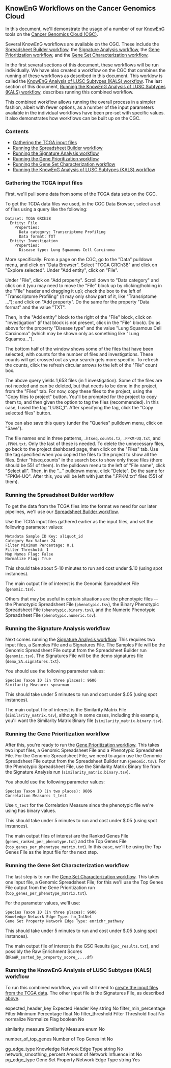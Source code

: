 
## KnowEnG Workflows on the Cancer Genomics Cloud

In this document, we'll demonstrate the usage of a number of our [KnowEnG](https://knoweng.org/) tools on the [Cancer Genomics Cloud (CGC)](https://cgc.sbgenomics.com/).

Several KnowEnG workflows are available on the CGC.  These include
the [Spreadsheet Builder workflow](https://cgc.sbgenomics.com/public/apps#workflow/mepstein/knoweng-spreadsheetbuilder-public/spreadsheet-builder),
the [Signature Analysis workflow](https://cgc.sbgenomics.com/public/apps#workflow/mepstein/knoweng-signature-analysis-public/signature-analysis-workflow),
the [Gene Prioritization workflow](https://cgc.sbgenomics.com/public/apps#workflow/mepstein/knoweng-geneprioritization-public/gene-prioritization-workflow),
and the [Gene Set Characterization workflow](https://cgc.sbgenomics.com/public/apps#workflow/mepstein/knoweng-genesetcharacterization-public/gene-set-characterization),

In the first several sections of this document, these workflows will be run individually.  We have also created a workflow on the CGC that combines the running of these workflows as described in this document.  This worklow is called
the [KnowEnG Analysis of LUSC Subtypes (KALS) workflow](https://cgc.sbgenomics.com/public/apps#workflow/mepstein/lung/knoweng-analysis-of-lusc-subtypes).
The last section of this document,
[Running the KnowEnG Analysis of LUSC Subtypes (KALS) workflow](#running-the-knoweng-analysis-of-lusc-subtypes-kals-workflow),
describes running this combined workflow.

This combined workflow allows running the overall process in a simpler fashion, albeit with fewer options, as a number of the input parameters available in the individual workflows have been pre-set with specific values.  It also demonstrates how workflows can be built up on the CGC.


### Contents

* [Gathering the TCGA input files](#gathering-the-tcga-input-files)
* [Running the Spreadsheet Builder workflow](#running-the-spreadsheet-builder-workflow)
* [Running the Signature Analysis workflow](#running-the-signature-analysis-workflow)
* [Running the Gene Prioritization workflow](#running-the-gene-prioritization-workflow)
* [Running the Gene Set Characterization workflow](#running-the-gene-set-characterization-workflow)
* [Running the KnowEnG Analysis of LUSC Subtypes (KALS) workflow](#running-the-knoweng-analysis-of-lusc-subtypes-kals-workflow)


### Gathering the TCGA input files

First, we'll pull some data from some of the TCGA data sets on the CGC.

To get the TCDA data files we used, in the CGC Data Browser, select a set of files using a query like the following:

```
Dataset: TCGA GRCh38
  Entity: File
    Properties:
      Data category: Transcriptome Profiling
      Data format: TXT
  Entity: Investigation
    Properties:
      Disease type: Lung Squamous Cell Carcinoma
```

More specifically: From a page on the CGC, go to the "Data" pulldown menu, and click on "Data Browser".  Select "TCGA GRCh38" and click on "Explore selected".  Under "Add entity", click on "File".

Under "File", click on "Add property".  Scroll down to "Data category" and click on it (you may need to move the "File" block up by clicking/holding in the "File" header and dragging it up); check the box to the left of "Transcriptome Profiling" (it may only show part of it, like "Transriptome ..."); and click on "Add property".  Do the same for the property "Data format" and the value "TXT".

Then, in the "Add entity" block to the right of the "File" block, click on "Investigation" (if that block is not present, click in the "File" block).  Do as above for the property "Disease type" and the value "Lung Squamous Cell Carcinoma" (which may be shown only as something like "Lung Squamou...").

The bottom half of the window shows some of the files that have been selected, with counts for the number of files and investigations.  These counts will get crossed out as your search gets more specific.  To refresh the counts, click the refresh circular arrows to the left of the "File" count box.

The above query yields 1,653 files (in 1 investigation).  Some of the files are not needed and can be deleted, but that needs to be done in the project, from the "Files" tab.  For now, copy these files to the project, using the "Copy files to project" button.  You'll be prompted for the project to copy them to, and then given the option to tag the files (recommended).  In this case, I used the tag "LUSC_1".  After specifying the tag, click the "Copy selected files" button.

You can also save this query (under the "Queries" pulldown menu, click on "Save").

The file names end in three patterns, `.htseq.counts.tz`, `.FPKM-UQ.txt`, and `.FPKM.txt`.  Only the last of these is needed.  To delete the unnecessary files, go back to the project dashboard page, then click on the "Files" tab.  Use the tag specified when you copied the files to the project to show all the files.  Enter "htseq.counts" in the search box to show only those files (there should be 551 of them).  In the pulldown menu to the left of "File name", click "Select all".  Then, in the "..." pulldown menu, click "Delete".  Do the same for "FPKM-UQ".  After this, you will be left with just the ".FPKM.txt" files (551 of them).


### Running the Spreadsheet Builder workflow

To get the data from the TCGA files into the format we need for our later pipelines, we'll use our [Spreadsheet Builder workflow](https://cgc.sbgenomics.com/public/apps#workflow/mepstein/knoweng-spreadsheetbuilder-public/spreadsheet-builder).

Use the TCGA input files gathered earlier as the input files, and set the following parameter values:

```
Metadata Sample ID Key: aliquot_id
Category Max Value: 24
Filter Minimum Percentage: 0.1
Filter Threshold: 1
Map Names Flag: False
Normalize Flag: True
```

This should take about 5-10 minutes to run and cost under $.10 (using spot instances).

The main output file of interest is the Genomic Spreadsheet File (`genomic.tsv`).

Others that may be useful in certain situations are the phenotypic files -- the Phenotypic Spreadsheet File (`phenotypic.tsv`), the Binary Phenotypic Spreadsheet File (`phenotypic.binary.tsv`), and the Numeric Phenotypic Spreadsheet File (`phenotypic.numeric.tsv`).


### Running the Signature Analysis workflow

Next comes running the [Signature Analysis workflow](https://cgc.sbgenomics.com/public/apps#workflow/mepstein/knoweng-signature-analysis-public/signature-analysis-workflow).  This requires two input files, a Samples File and a Signatures File.  The Samples File will be the Genomic Spreadsheet File output from the Spreadsheet Builder run (`genomic.tsv`).  The Signatures File will be the demo signatures file (`demo_SA.signatures.txt`).

You should use the following parameter values:

```
Species Taxon ID (in three places): 9606
Similarity Measure: spearman
```

This should take under 5 minutes to run and cost under $.05 (using spot instances).

The main output file of interest is the Similarity Matrix File (`similarity_matrix.tsv`), although in some cases, including this example, you'll want the Similarity Matrix Binary file (`similarity_matrix.binary.tsv`).


### Running the Gene Prioritization workflow

After this, you're ready to run the [Gene Prioritization workflow](https://cgc.sbgenomics.com/public/apps#workflow/mepstein/knoweng-geneprioritization-public/gene-prioritization-workflow).  This takes two input files, a Genomic Spreadsheet File and a Phenotypic Spreadsheet File.  For the Genomic Spreadsheet File, we need to again use the Genomic Spreadsheet File output from the Spreadsheet Builder run (`genomic.tsv`).  For the Phenotypic Spreadsheet File, use the Similarity Matrix Binary file from the Signature Analysis run (`similarity_matrix.binary.tsv`).

You should use the following parameter values:

```
Species Taxon ID (in two places): 9606
Correlation Measure: t_test
```

Use `t_test` for the Correlation Measure since the phenotypic file we're using has binary values.

This should take under 5 minutes to run and cost under $.05 (using spot instances).

The main output files of interest are the Ranked Genes File (`genes_ranked_per_phenotype.txt`) and the Top Genes File (`top_genes_per_phenotype_matrix.txt`).  In this case, we'll be using the Top Genes File as the input file for the next step.


### Running the Gene Set Characterization workflow

The last step is to run the [Gene Set Characterization workflow](https://cgc.sbgenomics.com/public/apps#workflow/mepstein/knoweng-genesetcharacterization-public/gene-set-characterization).  This takes one input file, a Genomic Spreadsheet File; for this we'll use the Top Genes File output from the Gene Prioritization run (`top_genes_per_phenotype_matrix.txt`).

For the parameter values, we'll use:

```
Species Taxon ID (in three places): 9606
Knowledge Network Edge Type: hn_IntNet
Gene Set Property Network Edge Type: enrichr_pathway
```

This should take under 5 minutes to run and cost under $.05 (using spot instances).

The main output file of interest is the GSC Results (`gsc_results.txt`), and possibly the Raw Enrichment Scores (`DRaWR_sorted_by_property_score_....df`)


### Running the KnowEnG Analysis of LUSC Subtypes (KALS) workflow

To run this combined workflow, you will still need to [create the input files from the TCGA data](#gathering-the-tcga-input-files).  The other input file is the Signatures File, as described [above](#running-the-signature-analysis-workflow).

expected_header_key 	Expected Header Key 	string 	No
filter_min_percentage 	Filter Minimum Percentage 	float 	No
filter_threshold 	Filter Threshold 	float 	No
normalize 	Normalize Flag 	boolean 	No

similarity_measure 	Similarity Measure 	enum 	No

number_of_top_genes 	Number of Top Genes 	int 	No

gg_edge_type 	Knowledge Network Edge Type 	string 	No
network_smoothing_percent 	Amount of Network Influence 	int 	No
pg_edge_type 	Gene Set Property Network Edge Type 	string 	Yes



